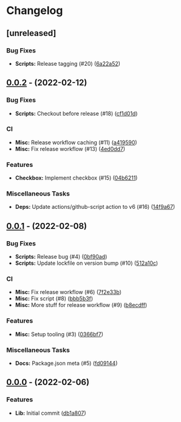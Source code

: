 # Changelog

## [unreleased]

### Bug Fixes

- **Scripts:** Release tagging (#20) ([6a22a52](https://github.com/flux-ui/flux-ui/commit/6a22a5228de3f325069dbaf63c2f17327bb725db))

## [0.0.2](https://github.com/flux-ui/flux-ui/compare/v0.0.1...v0.0.2) - (2022-02-12)

### Bug Fixes

- **Scripts:** Checkout before release (#18) ([cf1d01d](https://github.com/flux-ui/flux-ui/commit/cf1d01d53e00275a1fb873ef3fc7bc1800841e37))

### CI

- **Misc:** Release workflow caching (#11) ([a419590](https://github.com/flux-ui/flux-ui/commit/a4195901cfd59b7c8a1e96f862302c918300b503))
- **Misc:** Fix release workflow (#13) ([4ed0dd7](https://github.com/flux-ui/flux-ui/commit/4ed0dd73328465888c13d4d06b666b0d14e46289))

### Features

- **Checkbox:** Implement checkbox (#15) ([04b6211](https://github.com/flux-ui/flux-ui/commit/04b6211d82fa94ec863278b522241c4c02f33e45))

### Miscellaneous Tasks

- **Deps:** Update actions/github-script action to v6 (#16) ([14f9a67](https://github.com/flux-ui/flux-ui/commit/14f9a67225789887407f7d93abfb376a96537ed3))

## [0.0.1](https://github.com/flux-ui/flux-ui/compare/v0.0.0...v0.0.1) - (2022-02-08)

### Bug Fixes

- **Scripts:** Release bug (#4) ([0bf90ad](https://github.com/flux-ui/flux-ui/commit/0bf90ad773c4b6bc194df298dc093dcd463e6f11))
- **Scripts:** Update lockfile on version bump (#10) ([512a10c](https://github.com/flux-ui/flux-ui/commit/512a10cb78f1ea7e7f90f4382a1878369fa01822))

### CI

- **Misc:** Fix release workflow (#6) ([7f2e33b](https://github.com/flux-ui/flux-ui/commit/7f2e33b79c5d1f9782bcae4bf6fb5c3d943cd4fc))
- **Misc:** Fix script (#8) ([bbb5b3f](https://github.com/flux-ui/flux-ui/commit/bbb5b3fa6a70662ca027caf8988cd6902c8e6916))
- **Misc:** More stuff for release workflow (#9) ([b8ecdff](https://github.com/flux-ui/flux-ui/commit/b8ecdff6b0abfae15b64c8b1d9a8b6de9ced47a5))

### Features

- **Misc:** Setup tooling (#3) ([0366bf7](https://github.com/flux-ui/flux-ui/commit/0366bf767af5865cb1097c842f22afea88f7cacb))

### Miscellaneous Tasks

- **Docs:** Package.json meta (#5) ([fd09144](https://github.com/flux-ui/flux-ui/commit/fd0914416d7128f8eb618ea9181c8d853a349a60))

## [0.0.0](https://github.com/flux-ui/flux-ui/tree/v0.0.0) - (2022-02-06)

### Features

- **Lib:** Initial commit ([db1a807](https://github.com/flux-ui/flux-ui/commit/db1a807ad31bbb9921abf6ea81ddd51116fdb73f))
